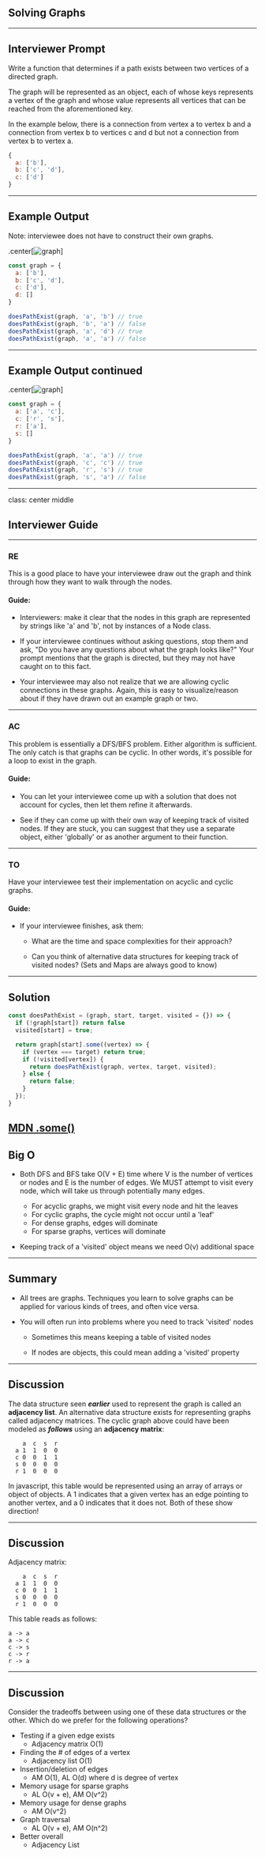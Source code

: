## Solving Graphs
   
---
    
## Interviewer Prompt

Write a function that determines if a path exists between two vertices of a directed graph.

The graph will be represented as an object, each of whose keys represents a vertex of the graph and whose value represents all vertices that can be reached from the aforementioned key.

In the example below, there is a connection from vertex a to vertex b and a connection from vertex b to vertices c and d but not a connection from vertex b to vertex a.

```javascript
{
  a: ['b'],
  b: ['c', 'd'],
  c: ['d']
}
```


---

## Example Output

Note: interviewee does not have to construct their own graphs.

.center[![graph](https://i.imgur.com/uqyXmfh.png)]

```javascript
const graph = {
  a: ['b'],
  b: ['c', 'd'],
  c: ['d'],
  d: []
}

doesPathExist(graph, 'a', 'b') // true
doesPathExist(graph, 'b', 'a') // false
doesPathExist(graph, 'a', 'd') // true
doesPathExist(graph, 'a', 'a') // false
```

---

## Example Output continued

.center[![graph](https://i.imgur.com/ehvb9qx.png)]

```javascript
const graph = {
  a: ['a', 'c'],
  c: ['r', 's'],
  r: ['a'],
  s: []
}

doesPathExist(graph, 'a', 'a') // true
doesPathExist(graph, 'c', 'c') // true
doesPathExist(graph, 'r', 's') // true
doesPathExist(graph, 's', 'a') // false
```
---

class: center middle
## Interviewer Guide

---

### RE

This is a good place to have your interviewee draw out the graph and think through how they want to walk through the nodes.

#### Guide:

* Interviewers: make it clear that the nodes in this graph are represented by strings like 'a' and 'b', not by instances of a Node class.

* If your interviewee continues without asking questions, stop them and ask, "Do you have any questions about what the graph looks like?" Your prompt mentions that the graph is directed, but they may not have caught on to this fact.

* Your interviewee may also not realize that we are allowing cyclic connections in these graphs. Again, this is easy to visualize/reason about if they have drawn out an example graph or two.

---

### AC

This problem is essentially a DFS/BFS problem. Either algorithm is sufficient. The only catch is that graphs can be cyclic. In other words, it's possible for a loop to exist in the graph.

#### Guide:

* You can let your interviewee come up with a solution that does not account for cycles, then let them refine it afterwards.

* See if they can come up with their own way of keeping track of visited nodes. If they are stuck, you can suggest that they use a separate object, either 'globally' or as another argument to their function.

---

### TO

Have your interviewee test their implementation on acyclic and cyclic graphs.

#### Guide:
* If your interviewee finishes, ask them:
  * What are the time and space complexities for their approach?

  * Can you think of alternative data structures for keeping track of visited nodes? (Sets and Maps are always good to know)

---

## Solution

```javascript
const doesPathExist = (graph, start, target, visited = {}) => {
  if (!graph[start]) return false
  visited[start] = true;

  return graph[start].some((vertex) => {
    if (vertex === target) return true;
    if (!visited[vertex]) {
      return doesPathExist(graph, vertex, target, visited);
    } else {
      return false;
    }
  });
}
```
[MDN .some()](https://developer.mozilla.org/en-US/docs/Web/JavaScript/Reference/Global_Objects/Array/some)
---

## Big O

* Both DFS and BFS take O(V + E) time where V is the number of vertices or nodes and E is the number of edges. We MUST attempt to visit every node, which will take us through potentially many edges.

  * For acyclic graphs, we might visit every node and hit the leaves
  * For cyclic graphs, the cycle might not occur until a 'leaf'
  * For dense graphs, edges will dominate
  * For sparse graphs, vertices will dominate

* Keeping track of a 'visited' object means we need O(v) additional space

---
## Summary

* All trees are graphs. Techniques you learn to solve graphs can be applied for various kinds of trees, and often vice versa.

* You will often run into problems where you need to track 'visited' nodes
  * Sometimes this means keeping a table of visited nodes

  * If nodes are objects, this could mean adding a 'visited' property

---

## Discussion

The data structure seen ***earlier*** used to represent the graph is called an **adjacency list**. An alternative data structure exists for representing graphs called adjacency matrices. The cyclic graph above could have been modeled as ***follows*** using an **adjacency matrix**:

        a  c  s  r
      a 1  1  0  0
      c 0  0  1  1
      s 0  0  0  0
      r 1  0  0  0

In javascript, this table would be represented using an array of arrays or object of objects. A 1 indicates that a given vertex has an edge pointing to another vertex, and a 0 indicates that it does not. Both of these show direction!

---

## Discussion

Adjacency matrix:

        a  c  s  r
      a 1  1  0  0
      c 0  0  1  1
      s 0  0  0  0
      r 1  0  0  0

This table reads as follows:<br>

`a -> a`<br>
`a -> c`<br>
`c -> s`<br>
`c -> r`<br>
`r -> a`

---

## Discussion

Consider the tradeoffs between using one of these data structures or the other. Which do we prefer for the following operations?

* Testing if a given edge exists
  * Adjacency matrix O(1)
* Finding the # of edges of a vertex
  * Adjacency list O(1)
* Insertion/deletion of edges
  * AM O(1), AL O(d) where d is degree of vertex
* Memory usage for sparse graphs
  * AL O(v + e), AM O(v^2)
* Memory usage for dense graphs
  * AM O(v^2)
* Graph traversal
  * AL O(v + e), AM O(n^2)
* Better overall
  * Adjacency List


